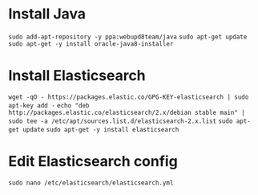 # Install Java
```sudo add-apt-repository -y ppa:webupd8team/java```
```sudo apt-get update```
```sudo apt-get -y install oracle-java8-installer```

# Install Elasticsearch
```wget -qO - https://packages.elastic.co/GPG-KEY-elasticsearch | sudo apt-key add -```
```echo "deb http://packages.elastic.co/elasticsearch/2.x/debian stable main" | sudo tee -a /etc/apt/sources.list.d/elasticsearch-2.x.list```
```sudo apt-get update```
```sudo apt-get -y install elasticsearch```

# Edit Elasticsearch config
```sudo nano /etc/elasticsearch/elasticsearch.yml```


